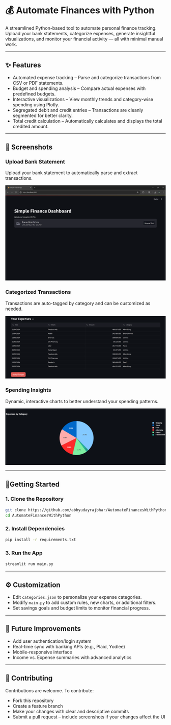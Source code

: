 # 💰 Automate Finances with Python

A streamlined Python-based tool to automate personal finance tracking. Upload your bank statements, categorize expenses, generate insightful visualizations, and monitor your financial activity — all with minimal manual work.

---

## ✨ Features

- Automated expense tracking – Parse and categorize transactions from CSV or PDF statements.
- Budget and spending analysis – Compare actual expenses with predefined budgets.
- Interactive visualizations – View monthly trends and category-wise spending using Plotly.
- Segregated debit and credit entries – Transactions are cleanly segmented for better clarity.
- Total credit calculation – Automatically calculates and displays the total credited amount.

---

## 📸 Screenshots

### Upload Bank Statement  
Upload your bank statement to automatically parse and extract transactions.

![Upload Bank Statement](Dashboard.png)

### Categorized Transactions  
Transactions are auto-tagged by category and can be customized as needed.

![Categorized Table](Categorized%20Table.png)

### Spending Insights  
Dynamic, interactive charts to better understand your spending patterns.

![Spending Visualization](Visualization.png)

---

## 🚀Getting Started

### 1. Clone the Repository

```bash
git clone https://github.com/abhyudayrajbhar/AutomateFinancesWithPython.git
cd AutomateFinancesWithPython
```
### 2. Install Dependencies
   
```bash
pip install -r requirements.txt
```
### 3. Run the App
   
```bash
streamlit run main.py
```
---

## ⚙️ Customization

- Edit `categories.json` to personalize your expense categories.
- Modify `main.py` to add custom rules, new charts, or additional filters.
- Set savings goals and budget limits to monitor financial progress.
---

## 🔭 Future Improvements

- Add user authentication/login system
- Real-time sync with banking APIs (e.g., Plaid, Yodlee)
- Mobile-responsive interface
- Income vs. Expense summaries with advanced analytics
---

## 🤝 Contributing
Contributions are welcome. To contribute:

- Fork this repository
- Create a feature branch
- Make your changes with clear and descriptive commits
- Submit a pull request – include screenshots if your changes affect the UI


